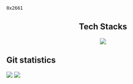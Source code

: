 `0x2661`
<h2 align="center">Tech Stacks</h2>
<p align="center">
  <img src="https://skillicons.dev/icons?theme=dark&perline=8&i=linux,bash,git,github,vscode,html,css,js,astro,tailwind,react,svelte,python,c,cpp,rust" />
</p>

## Git statistics

<div>
 <img src="https://github-readme-stats.vercel.app/api?username=test2user-aqil&show_icons=true&theme=github_dark&hide_border=true&hide_title=true&count_private=true" />
 <img src="https://github-readme-stats.vercel.app/api/top-langs/?username=test2user-aqil&hide=html&layout=compact&theme=github_dark&hide_border=true" />
</div>
